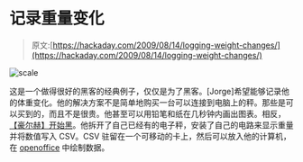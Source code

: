 # 记录重量变化

> 原文:[https://hackaday.com/2009/08/14/logging-weight-changes/](https://hackaday.com/2009/08/14/logging-weight-changes/)

![scale](../Images/0e5934b234a82adeb1f1d2ab98c63f8a.png "scale")

这是一个做得很好的黑客的经典例子，仅仅是为了黑客。[Jorge]希望能够记录他的体重变化。他的解决方案不是简单地购买一台可以连接到电脑上的秤。那些是可以买到的，而且不是很贵。他甚至可以用铅笔和纸在几秒钟内画出图表。相反，[【豪尔赫】开始黑](http://code.google.com/p/casainho-projects/wiki/SdCardBathroomScale)。他拆开了自己已经有的电子秤，安装了自己的电路来显示重量并将数值写入 CSV。CSV 驻留在一个可移动的卡上，然后可以放入他的计算机，在 [openoffice](http://www.openoffice.org/) 中绘制数据。